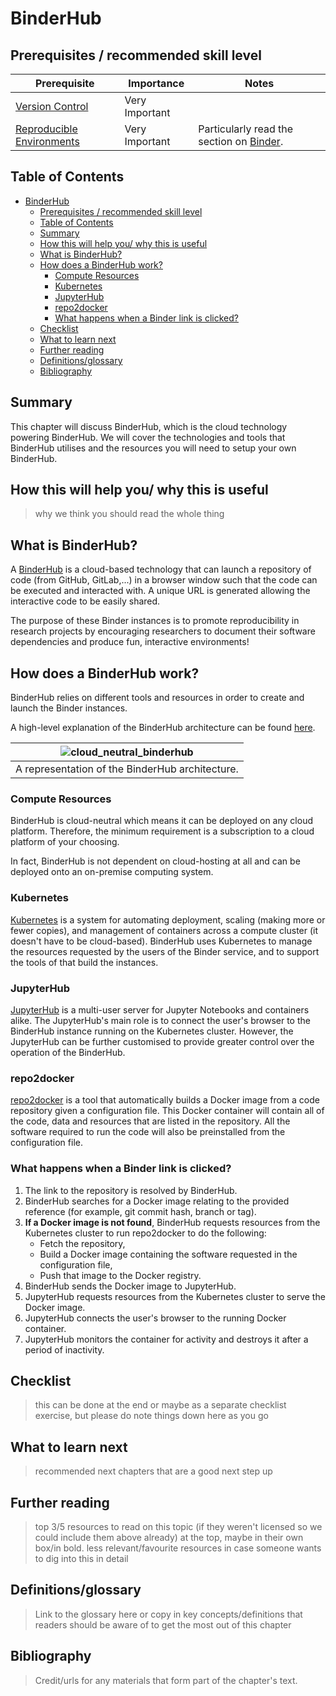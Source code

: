 # BinderHub

## Prerequisites / recommended skill level

| Prerequisite | Importance | Notes |
|---|---|---|
| [Version Control](./book/content/version_control/version_control.md) | Very Important | |
| [Reproducible Environments](./book/content/reproducible_environments/reproducible_envrionment.md) | Very Important | Particularly read the section on [Binder](https://the-turing-way.netlify.com/reproducible_environments/reproducible_environments.html#Binder_section). |

## Table of Contents

- [BinderHub](#binderhub)
  - [Prerequisites / recommended skill level](#prerequisites--recommended-skill-level)
  - [Table of Contents](#table-of-contents)
  - [Summary](#summary)
  - [How this will help you/ why this is useful](#how-this-will-help-you-why-this-is-useful)
  - [What is BinderHub?](#what-is-binderhub)
  - [How does a BinderHub work?](#how-does-a-binderhub-work)
    - [Compute Resources](#compute-resources)
    - [Kubernetes](#kubernetes)
    - [JupyterHub](#jupyterhub)
    - [repo2docker](#repo2docker)
    - [What happens when a Binder link is clicked?](#what-happens-when-a-binder-link-is-clicked)
  - [Checklist](#checklist)
  - [What to learn next](#what-to-learn-next)
  - [Further reading](#further-reading)
  - [Definitions/glossary](#definitionsglossary)
  - [Bibliography](#bibliography)

## Summary

This chapter will discuss BinderHub, which is the cloud technology powering BinderHub.
We will cover the technologies and tools that BinderHub utilises and the resources you will need to setup your own BinderHub.

## How this will help you/ why this is useful
> why we think you should read the whole thing

## What is BinderHub?

A [BinderHub](https://binderhub.readthedocs.io/en/latest/index.html) is a cloud-based technology that can launch a repository of code (from GitHub, GitLab,...) in a browser window such that the code can be executed and interacted with.
A unique URL is generated allowing the interactive code to be easily shared.

The purpose of these Binder instances is to promote reproducibility in research projects by encouraging researchers to document their software dependencies and produce fun, interactive environments!

## How does a BinderHub work?

BinderHub relies on different tools and resources in order to create and launch the Binder instances.

A high-level explanation of the BinderHub architecture can be found [here](https://binderhub.readthedocs.io/en/latest/overview.html).

| ![cloud_neutral_binderhub](/content/figures/cloud_neutral_binderhub.png) |
|:---:|
| A representation of the BinderHub architecture. |

### Compute Resources

BinderHub is cloud-neutral which means it can be deployed on any cloud platform.
Therefore, the minimum requirement is a subscription to a cloud platform of your choosing.

In fact, BinderHub is not dependent on cloud-hosting at all and can be deployed onto an on-premise computing system.

### Kubernetes

[Kubernetes](https://kubernetes.io/) is a system for automating deployment, scaling (making more or fewer copies), and management of containers across a compute cluster (it doesn't have to be cloud-based).
BinderHub uses Kubernetes to manage the resources requested by the users of the Binder service, and to support the tools of that build the instances.

### JupyterHub

[JupyterHub](https://jupyter.org/hub) is a multi-user server for Jupyter Notebooks and containers alike.
The JupyterHub's main role is to connect the user's browser to the BinderHub instance running on the Kubernetes cluster.
However, the JupyterHub can be further customised to provide greater control over the operation of the BinderHub.

### repo2docker

[repo2docker](https://repo2docker.readthedocs.io/en/latest/?badge=latest) is a tool that automatically builds a Docker image from a code repository given a configuration file.
This Docker container will contain all of the code, data and resources that are listed in the repository.
All the software required to run the code will also be preinstalled from the configuration file.

### What happens when a Binder link is clicked?

1. The link to the repository is resolved by BinderHub.
2. BinderHub searches for a Docker image relating to the provided reference (for example, git commit hash, branch or tag).
3. **If a Docker image is not found**, BinderHub requests resources from the Kubernetes cluster to run repo2docker to do the following:
   * Fetch the repository,
   * Build a Docker image containing the software requested in the configuration file,
   * Push that image to the Docker registry.
4. BinderHub sends the Docker image to JupyterHub.
5. JupyterHub requests resources from the Kubernetes cluster to serve the Docker image.
6. JupyterHub connects the user's browser to the running Docker container.
7. JupyterHub monitors the container for activity and destroys it after a period of inactivity.

## Checklist
> this can be done at the end or maybe as a separate checklist exercise, but please do note things down here as you go

## What to learn next
> recommended next chapters that are a good next step up

## Further reading
> top 3/5 resources to read on this topic (if they weren't licensed so we could include them above already) at the top, maybe in their own box/in bold.
> less relevant/favourite resources in case someone wants to dig into this in detail

## Definitions/glossary
> Link to the glossary here or copy in key concepts/definitions that readers should be aware of to get the most out of this chapter

## Bibliography
> Credit/urls for any materials that form part of the chapter's text.
